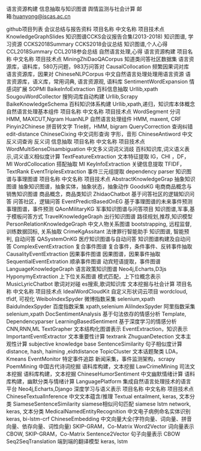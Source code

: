 
语言资源构建
信息抽取与知识图谱
舆情监测与社会计算
邮箱:huanyong@iscas.ac.cn

 github项目列表
 会议总结与报告资料
项目名称	中文名称	项目技术点
KnowledgeGraphSlides	知识图谱CCKS会议报告合集(2013-2018)	知识图谱, 学习资源
CCKS2018Summary	CCKS2018会议总结	知识图谱,个人心得
CCL2018Summary	CCL2018参会总结	自然语言处理,心得
 语言资源构建
项目名称	中文名称	项目技术点
MiningZhiDaoQACorpus	知道类问答社区数据集	语言资源库，语料库，580万问题，983万问答对
CausalCollocation	频繁因果词对库	语言资源库，因果对
ChineseNLPCorpus	中文自然语言处理处理用语言资源	语言资源库，语义库，常用词典, 语言资源观, 语料库
SentimentWordExpansion	情感词扩展	SOPMI
BaikeInfoExtraction	百科信息抽取	Urllib,xpath
SougouWordCollector	搜狗词库自动构建	Urllib,Scrapy
BaikeKnowledgeSchema	百科知识体系构建	Urllib,xpath,递归，知识库本体概念
 自然语言处理基本组件
项目名称	中文名称	项目技术点
WordSegment	分词	HMM, MAXCUT,Ngram
HuanNLP	自然语言处理组件	HMM, maxent, CRF
Pinyin2Chinese	拼音转文字	Trie树，HMM, bigram
QueryCorrection	查询纠错	edit-distance
ChineseCixing	中文词形查询	字形，音形
ChineseAntiword	中文反义词查询	反义词
 信息抽取
项目名称	中文名称	项目技术点
WordMultiSenseDisambiguation	中文多义词词义消歧	百科知识库,词义语义表示,词义语义相似度计算
TextFeatureExtraction	文本特征提取	IG，CHI ，DF，MI
WordCollocation	搭配抽取	MI
KeyInfoExtraction	关键信息提取	TFIDF，TextRank
EventTriplesExtraction	事件三元组提取	dependency parser
知识图谱与事理图谱
项目名称	中文名称	项目技术点
AbstractKnowledgeGrap	抽象知识图谱	抽象知识图谱，抽象实体，抽象状态，抽象动作
GoodsKG	电商商品概念与销售知识图谱	商品概念，商品类知识
ZhidaoChatbot	基于问答社区的逻辑知识问答	问答社区，逻辑问答
EventPredictBasedOnEG	基于事理图谱的未来事件预测	事理图谱，事件预测
QAonMilitaryKG	军事知识图谱与问答项目	知识图谱,军事,基于模板问答方式
TravelKnowledgeGraph	出行知识图谱	路径规划,推荐,知识模型
PersonRelationKnowledgeGraph	中文人物关系图谱	bootstrapping, 远程监督, 训练数据回标, 关系抽取
CrimeKgAssitant	法律罪行智能助手	知识图谱, 智能预判, 自动问答
QASystemOnKG	医疗知识图谱与自动问答	知识图谱构建及自动问答
ComplexEventExtraction	复合事件图谱	复合事件，条件事件、反转事件抽取
CausalityEventExtraction	因果事件图谱	因果图谱，因果事件抽取
SequentialEventExtration	顺承事件图谱	动宾短语提取，事件图谱
LanguageKnowledgeGraph	语言政策知识图谱	Neo4j,Echarts,D3js
HyponymyExtraction	上下位关系图谱	模式匹配，上下位概念表示
MusicLyricChatbot	歌词对对碰	es搜索,歌词知识库
 文本挖掘与社会计算
项目名称	中文名称	项目技术点
IdealWordCloudKit	自定义形状词云项目	wordcloud, tfidf, 可视化
WeiboIndexSpyder	微博指数采集	selenium,xpath
BaiduIndexSpyder	百度指数采集	xpath,selenium
AliIndexSpyder	阿里指数采集	selenium,xpath
DocSentimentAnalysis	基于句法依存的情感分析	Template, Dependencyparser
LearningBasedSentiment	基于深度学习的情感分析	CNN,RNN,ML
TextGrapher	文本结构化图谱表示	EventExtraction，知识表示
ImportantEventExtractor	文本重要性计算	textrank
ZhuguanDetection	文本主观性计算	subjective knowledge base
SentenceSimilarity	句子相似度计算	distance, hash, haiming ,eidtdistance
TopicCluster	文本话题聚类	LDA，Kmeans
EventMonitor	特定事件追踪	新闻采集，事件监测架构，scrapy
PoemMining	中国古代诗词挖掘	语料库构建，文本挖掘
LawCrimeMining	司法文本挖掘	语料库构建，文本挖掘
ChineseHumorSentiment	中文幽默情绪计算	语料库构建，幽默分类与情绪计算
LanguagePlatform	集成自然语言处理技术的语言平台	Neo4j,Echarts,Django
 深度学习与语义表示
项目名称	中文名称	项目技术点
ChineseTextualInference	中文文本蕴含/推理	Textual entailment, keras, 文本分类
SiameseSentenceSimilarity	siamese相似问句匹配	siamese lstm network, keras, 文本分类
MedicalNamedEntityRecognition	中文电子病例命名实体识别	keras, bi-lstm-crf
ChineseEmbedding	中文向量大全(字符向量、词向量、拼音向量、依存向量、词性向量)	SKIP-GRAM，Co-Matrix
Word2Vector	词向量表示	CBOW, SKIP-GRAM，Co-Matrix
Sentence2Vector	句子向量表示	CBOW
Seq2SeqTranslation	端到端的翻译模型	keras, lstm

